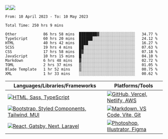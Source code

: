 ![](https://github-readme-streak-stats.herokuapp.com/?user=dnhn&theme=dark&hide_border=true)![](https://github-readme-stats.vercel.app/api/top-langs/?username=dnhn&theme=dark&hide_border=true&include_all_commits=true&count_private=true&layout=compact)

<!--START_SECTION:waka-->

```text
From: 10 April 2023 - To: 10 May 2023

Total Time: 250 hrs 9 mins

Other            86 hrs 58 mins  ████████▓░░░░░░░░░░░░░░░░   34.77 %
TypeScript       60 hrs 20 mins  ██████░░░░░░░░░░░░░░░░░░░   24.12 %
HTML             40 hrs 42 mins  ████░░░░░░░░░░░░░░░░░░░░░   16.27 %
SCSS             19 hrs 4 mins   ██░░░░░░░░░░░░░░░░░░░░░░░   07.63 %
CSS              17 hrs 58 mins  █▓░░░░░░░░░░░░░░░░░░░░░░░   07.18 %
JavaScript       10 hrs 15 mins  █░░░░░░░░░░░░░░░░░░░░░░░░   04.10 %
Markdown         6 hrs 48 mins   ▓░░░░░░░░░░░░░░░░░░░░░░░░   02.72 %
TOML             2 hrs 37 mins   ▒░░░░░░░░░░░░░░░░░░░░░░░░   01.05 %
Blade Template   1 hr 52 mins    ▒░░░░░░░░░░░░░░░░░░░░░░░░   00.75 %
XML              1 hr 33 mins    ░░░░░░░░░░░░░░░░░░░░░░░░░   00.62 %
```

<!--END_SECTION:waka-->

|Languages/Libraries/Frameworks|Platforms/Tools|
|-|-|
|[![HTML, Sass, TypeScript](https://skillicons.dev/icons?i=html,sass,ts)](https://skillicons.dev)|[![GitHub, Vercel, Netlify, AWS](https://skillicons.dev/icons?i=github,vercel,netlify,aws)](https://skillicons.dev)|
|[![Bootstrap, Styled Components, Tailwind, MUI](https://skillicons.dev/icons?i=bootstrap,styledcomponents,tailwind,materialui)](https://skillicons.dev)|[![Markdown, VS Code, Vite, Git](https://skillicons.dev/icons?i=markdown,vscode,vite,git)](https://skillicons.dev)|
|[![React, Gatsby, Next, Laravel](https://skillicons.dev/icons?i=react,gatsby,next,laravel)](https://skillicons.dev)|[![Photoshop, Illustrator, Figma](https://skillicons.dev/icons?i=ps,ai,figma)](https://skillicons.dev)|
